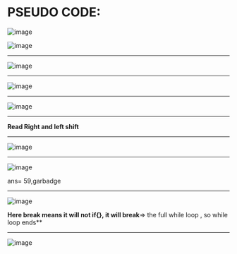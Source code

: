 # PSEUDO CODE:

![image](https://user-images.githubusercontent.com/77873383/183016647-b545cb52-97d7-4bf4-961c-1fe715fc1699.png)

![image](https://user-images.githubusercontent.com/77873383/183016678-5265cf0a-96ff-4d69-9628-221d04ef7643.png)

---

![image](https://user-images.githubusercontent.com/77873383/183017370-4fa7b41b-6ec7-4eda-9f25-421f7f16655e.png)

---

![image](https://user-images.githubusercontent.com/77873383/183017539-8953f116-e7a2-4c97-976c-3e8b5ff58b16.png)

---

![image](https://user-images.githubusercontent.com/77873383/183018423-9a1c1193-4073-4709-9965-be1544835639.png)

---

**Read Right and left shift**

---

![image](https://user-images.githubusercontent.com/77873383/183020880-e0c423f7-83ab-4810-8616-0debfaeb7a35.png)

---

![image](https://user-images.githubusercontent.com/77873383/183021960-11054d5c-fc5a-4407-a073-3d3fb203fc82.png)

ans= 59,garbadge

---

![image](https://user-images.githubusercontent.com/77873383/183025566-805a8ebd-e4bc-4afd-b60a-faafe6a305af.png)

**Here break means it will not if{}, it will break**=> the full while loop , so while loop ends**

---

![image](https://user-images.githubusercontent.com/77873383/183026186-2041d311-317c-4baf-8b51-624475ed79ae.png)
